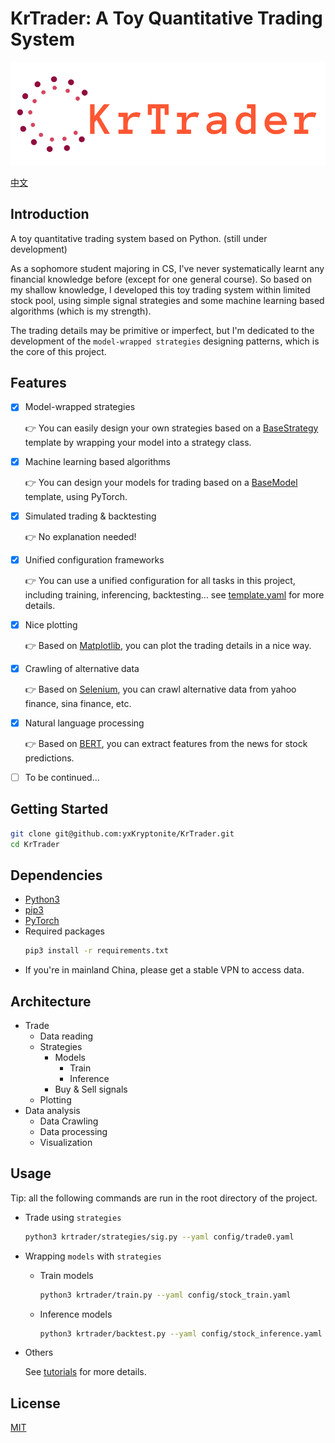 # KrTrader: A Toy Quantitative Trading System

![](assets/logo.png)

[中文](Chinese.md)

## Introduction

A toy quantitative trading system based on Python. (still under development)

As a sophomore student majoring in CS, I've never systematically learnt any financial knowledge before (except for one general course). So based on my shallow knowledge, I developed this toy trading system within limited stock pool, using simple signal strategies and some machine learning based algorithms (which is my strength).

The trading details may be primitive or imperfect, but I'm dedicated to the development of the `model-wrapped strategies` designing patterns, which is the core of this project.

## Features
- [x] Model-wrapped strategies
  
  👉 You can easily design your own strategies based on a [BaseStrategy](https://github.com/yxKryptonite/KrTrader/blob/master/krtrader/strategies/base.py) template by wrapping your model into a strategy class.
- [x] Machine learning based algorithms
  
  👉 You can design your models for trading based on a [BaseModel](https://github.com/yxKryptonite/KrTrader/blob/master/krtrader/models/base.py) template, using PyTorch.
- [x] Simulated trading & backtesting
  
  👉 No explanation needed!
- [x] Unified configuration frameworks
  
  👉 You can use a unified configuration for all tasks in this project, including training, inferencing, backtesting... see [template.yaml](https://github.com/yxKryptonite/KrTrader/blob/master/config/template.yaml) for more details.
- [x] Nice plotting
  
  👉 Based on [Matplotlib](https://matplotlib.org/), you can plot the trading details in a nice way.
- [x] Crawling of alternative data
  
  👉 Based on [Selenium](https://selenium-python.readthedocs.io), you can crawl alternative data from yahoo finance, sina finance, etc.
- [x] Natural language processing
  
  👉 Based on [BERT](https://arxiv.org/abs/1810.04805), you can extract features from the news for stock predictions.
- [ ] To be continued...

## Getting Started

```bash
git clone git@github.com:yxKryptonite/KrTrader.git
cd KrTrader
```

## Dependencies

- [Python3](https://www.python.org/downloads/)
- [pip3](https://pip.pypa.io/en/stable/installation/)
- [PyTorch](https://pytorch.org/get-started/locally/)
- Required packages
  ```bash
  pip3 install -r requirements.txt
  ```
- If you're in mainland China, please get a stable VPN to access data.

## Architecture

- Trade
  - Data reading
  - Strategies
    - Models
      - Train
      - Inference
    - Buy & Sell signals
  - Plotting
- Data analysis
  - Data Crawling
  - Data processing
  - Visualization

## Usage

Tip: all the following commands are run in the root directory of the project.

- Trade using `strategies`
  ```bash
  python3 krtrader/strategies/sig.py --yaml config/trade0.yaml
  ```
- Wrapping `models` with `strategies`
  - Train models
    ```bash
    python3 krtrader/train.py --yaml config/stock_train.yaml
    ```
  - Inference models
    ```bash
    python3 krtrader/backtest.py --yaml config/stock_inference.yaml
    ```
- Others
  
  See [tutorials](https://github.com/yxKryptonite/KrTrader/tree/master/krtrader/tutorials) for more details.

## License

[MIT](https://github.com/yxKryptonite/KrTrader/blob/master/LICENSE)